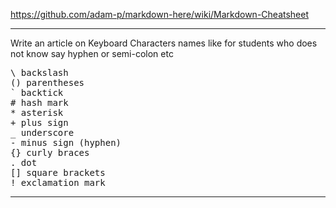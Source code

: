 https://github.com/adam-p/markdown-here/wiki/Markdown-Cheatsheet

------------------------------------------------------------------
Write an article on Keyboard Characters names like for students who does not know say hyphen or semi-colon etc
<pre>
\ backslash
() parentheses
` backtick
# hash mark
* asterisk
+ plus sign
_ underscore
- minus sign (hyphen)
{} curly braces
. dot
[] square brackets
! exclamation mark
</pre>
------------------------------------------------------------------
